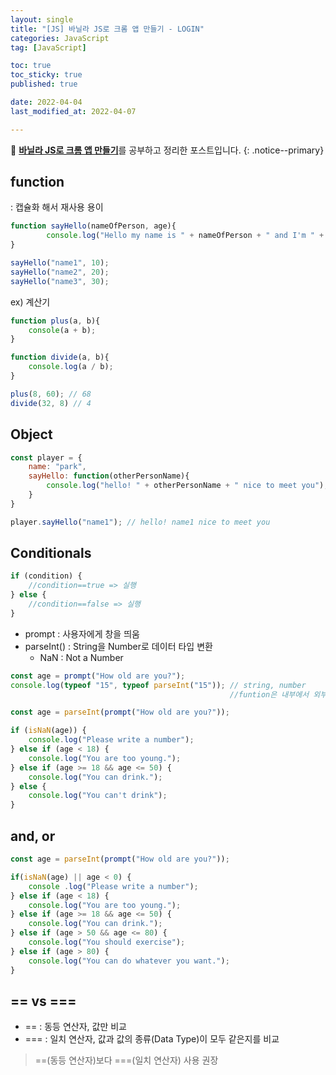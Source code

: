 ```yaml
---
layout: single
title: "[JS] 바닐라 JS로 크롬 앱 만들기 - LOGIN"
categories: JavaScript
tag: [JavaScript]

toc: true
toc_sticky: true
published: true

date: 2022-04-04
last_modified_at: 2022-04-07

---
```


📄 [**바닐라 JS로 크롬 앱 만들기**](https://nomadcoders.co/javascript-for-beginners)를 공부하고 정리한 포스트입니다.
{: .notice--primary}

## function
: 캡슐화 해서 재사용 용이

```js
function sayHello(nameOfPerson, age){
		console.log("Hello my name is " + nameOfPerson + " and I'm " + age);
}

sayHello("name1", 10);
sayHello("name2", 20);
sayHello("name3", 30);
```

ex) 계산기

```js
function plus(a, b){
	console(a + b);
}

function divide(a, b){
	console.log(a / b);
}

plus(8, 60); // 68
divide(32, 8) // 4
```


## Object

```js
const player = {
	name: "park",
	sayHello: function(otherPersonName){
		console.log("hello! " + otherPersonName + " nice to meet you");
	}
}

player.sayHello("name1"); // hello! name1 nice to meet you
```


## Conditionals

```js
if (condition) {
	//condition==true => 실행
} else {
	//condition==false => 실행
}
```

- prompt 
  : 사용자에게 창을 띄움
- parseInt() 
  : String을 Number로 데이터 타입 변환
    - NaN : Not a Number

```js
const age = prompt("How old are you?");
console.log(typeof "15", typeof parseInt("15")); // string, number
                                                 //funtion은 내부에서 외부로 실행
```


```js
const age = parseInt(prompt("How old are you?"));

if (isNaN(age)) {
	console.log("Please write a number");
} else if (age < 18) {
	console.log("You are too young.");
} else if (age >= 18 && age <= 50) {
	console.log("You can drink.");
} else {
	console.log("You can't drink");
}
```


## and, or

```js
const age = parseInt(prompt("How old are you?"));

if(isNaN(age) || age < 0) { 
	console .log("Please write a number");
} else if (age < 18) {
	console.log("You are too young.");
} else if (age >= 18 && age <= 50) {
	console.log("You can drink.");
} else if (age > 50 && age <= 80) {
	console.log("You should exercise");
} else if (age > 80) {
	console.log("You can do whatever you want.");
}
```


## == vs ===

- == : 동등 연산자, 값만 비교
- === : 일치 연산자, 값과 값의 종류(Data Type)이 모두 같은지를 비교

> ==(동등 연산자)보다 ===(일치 연산자) 사용 권장
>
